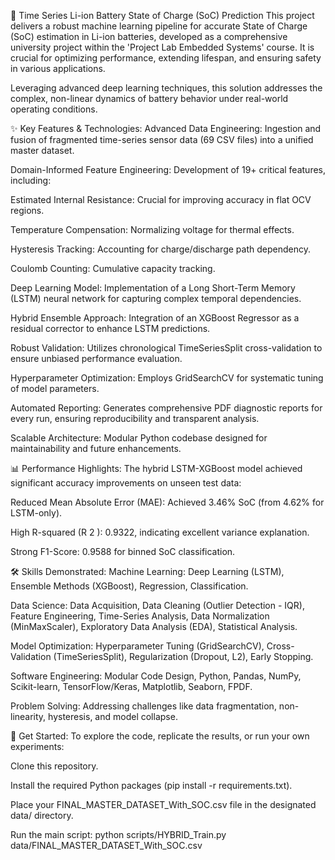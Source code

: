 🔋 Time Series Li-ion Battery State of Charge (SoC) Prediction
This project delivers a robust machine learning pipeline for accurate State of Charge (SoC) estimation in Li-ion batteries, developed as a comprehensive university project within the 'Project Lab Embedded Systems' course. It is crucial for optimizing performance, extending lifespan, and ensuring safety in various applications.

Leveraging advanced deep learning techniques, this solution addresses the complex, non-linear dynamics of battery behavior under real-world operating conditions.

✨ Key Features & Technologies:
Advanced Data Engineering: Ingestion and fusion of fragmented time-series sensor data (69 CSV files) into a unified master dataset.

Domain-Informed Feature Engineering: Development of 19+ critical features, including:

Estimated Internal Resistance: Crucial for improving accuracy in flat OCV regions.

Temperature Compensation: Normalizing voltage for thermal effects.

Hysteresis Tracking: Accounting for charge/discharge path dependency.

Coulomb Counting: Cumulative capacity tracking.

Deep Learning Model: Implementation of a Long Short-Term Memory (LSTM) neural network for capturing complex temporal dependencies.

Hybrid Ensemble Approach: Integration of an XGBoost Regressor as a residual corrector to enhance LSTM predictions.

Robust Validation: Utilizes chronological TimeSeriesSplit cross-validation to ensure unbiased performance evaluation.

Hyperparameter Optimization: Employs GridSearchCV for systematic tuning of model parameters.

Automated Reporting: Generates comprehensive PDF diagnostic reports for every run, ensuring reproducibility and transparent analysis.

Scalable Architecture: Modular Python codebase designed for maintainability and future enhancements.

📊 Performance Highlights:
The hybrid LSTM-XGBoost model achieved significant accuracy improvements on unseen test data:

Reduced Mean Absolute Error (MAE): Achieved 3.46% SoC (from 4.62% for LSTM-only).

High R-squared (R 
2
 ): 0.9322, indicating excellent variance explanation.

Strong F1-Score: 0.9588 for binned SoC classification.

🛠️ Skills Demonstrated:
Machine Learning: Deep Learning (LSTM), Ensemble Methods (XGBoost), Regression, Classification.

Data Science: Data Acquisition, Data Cleaning (Outlier Detection - IQR), Feature Engineering, Time-Series Analysis, Data Normalization (MinMaxScaler), Exploratory Data Analysis (EDA), Statistical Analysis.

Model Optimization: Hyperparameter Tuning (GridSearchCV), Cross-Validation (TimeSeriesSplit), Regularization (Dropout, L2), Early Stopping.

Software Engineering: Modular Code Design, Python, Pandas, NumPy, Scikit-learn, TensorFlow/Keras, Matplotlib, Seaborn, FPDF.

Problem Solving: Addressing challenges like data fragmentation, non-linearity, hysteresis, and model collapse.

🚀 Get Started:
To explore the code, replicate the results, or run your own experiments:

Clone this repository.

Install the required Python packages (pip install -r requirements.txt).

Place your FINAL_MASTER_DATASET_With_SOC.csv file in the designated data/ directory.

Run the main script: python scripts/HYBRID_Train.py data/FINAL_MASTER_DATASET_With_SOC.csv
